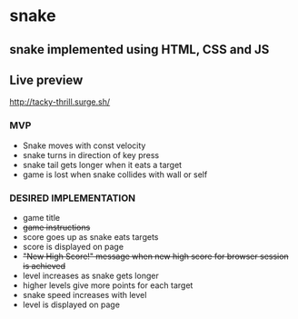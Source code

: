 # snake
## snake implemented using HTML, CSS and JS

## Live preview

http://tacky-thrill.surge.sh/

### MVP

* Snake moves with const velocity 
* snake turns in direction of key press 
* snake tail gets longer when it eats a target 
* game is lost when snake collides with wall or self 

### DESIRED IMPLEMENTATION

* game title
* ~~game instructions~~
* score goes up as snake eats targets 
* score is displayed on page 
* ~~"New High Score!" message when new high score for browser session is achieved~~
* level increases as snake gets longer 
* higher levels give more points for each target 
* snake speed increases with level 
* level is displayed on page

